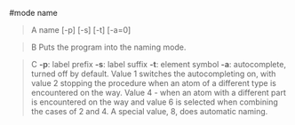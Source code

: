 #mode name

>A name [-p] [-s] [-t] [-a=0]

>B Puts the program into the naming mode.

>C **-p**: label prefix
**-s**: label suffix
**-t**: element symbol
**-a**: autocomplete, turned off by default. Value 1 switches the autocompleting on, with value 2 stopping the procedure when an atom of a different type is encountered on the way. Value 4 - when an atom with a different part is encountered on the way and value 6 is selected when combining the cases of 2 and 4. A special value, 8, does automatic naming.
